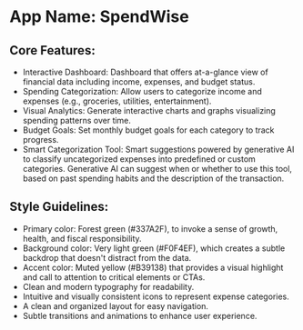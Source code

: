 # **App Name**: SpendWise

## Core Features:

- Interactive Dashboard: Dashboard that offers at-a-glance view of financial data including income, expenses, and budget status.
- Spending Categorization: Allow users to categorize income and expenses (e.g., groceries, utilities, entertainment).
- Visual Analytics: Generate interactive charts and graphs visualizing spending patterns over time.
- Budget Goals: Set monthly budget goals for each category to track progress.
- Smart Categorization Tool: Smart suggestions powered by generative AI to classify uncategorized expenses into predefined or custom categories. Generative AI can suggest when or whether to use this tool, based on past spending habits and the description of the transaction.

## Style Guidelines:

- Primary color: Forest green (#337A2F), to invoke a sense of growth, health, and fiscal responsibility.
- Background color: Very light green (#F0F4EF), which creates a subtle backdrop that doesn't distract from the data.
- Accent color: Muted yellow (#B39138) that provides a visual highlight and call to attention to critical elements or CTAs.
- Clean and modern typography for readability.
- Intuitive and visually consistent icons to represent expense categories.
- A clean and organized layout for easy navigation.
- Subtle transitions and animations to enhance user experience.